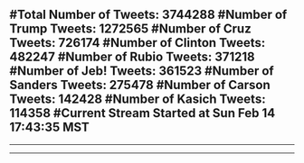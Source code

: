 #Total Number of Tweets: 3744288 
#Number of Trump Tweets: 1272565
#Number of Cruz Tweets: 726174
#Number of Clinton Tweets: 482247
#Number of Rubio Tweets: 371218
#Number of Jeb! Tweets: 361523
#Number of Sanders Tweets: 275478
#Number of Carson Tweets: 142428
#Number of Kasich Tweets: 114358
#Current Stream Started at Sun Feb 14 17:43:35 MST
---
---
---
